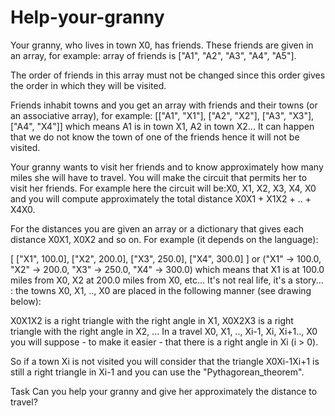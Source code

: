 # Help-your-granny
Your granny, who lives in town X0, has friends. These friends are given in an array, for example: array of friends is ["A1", "A2", "A3", "A4", "A5"].

The order of friends in this array must not be changed since this order gives the order in which they will be visited.

Friends inhabit towns and you get an array with friends and their towns (or an associative array), for example: [["A1", "X1"], ["A2", "X2"], ["A3", "X3"], ["A4", "X4"]] which means A1 is in town X1, A2 in town X2... It can happen that we do not know the town of one of the friends hence it will not be visited.

Your granny wants to visit her friends and to know approximately how many miles she will have to travel. You will make the circuit that permits her to visit her friends. For example here the circuit will be:X0, X1, X2, X3, X4, X0 and you will compute approximately the total distance X0X1 + X1X2 + .. + X4X0.

For the distances you are given an array or a dictionary that gives each distance X0X1, X0X2 and so on. For example (it depends on the language):

[ ["X1", 100.0], ["X2", 200.0], ["X3", 250.0], ["X4", 300.0] ]
or
("X1" -> 100.0, "X2" -> 200.0, "X3" -> 250.0, "X4" -> 300.0)
which means that X1 is at 100.0 miles from X0, X2 at 200.0 miles from X0, etc... It's not real life, it's a story... : the towns X0, X1, .., X0 are placed in the following manner (see drawing below):

X0X1X2 is a right triangle with the right angle in X1, X0X2X3 is a right triangle with the right angle in X2, ... In a travel X0, X1, .., Xi-1, Xi, Xi+1.., X0 you will suppose - to make it easier - that there is a right angle in Xi (i > 0).

So if a town Xi is not visited you will consider that the triangle  X0Xi-1Xi+1 is still a right triangle in Xi-1 and you can use the "Pythagorean_theorem".

Task
Can you help your granny and give her approximately the distance to travel?
